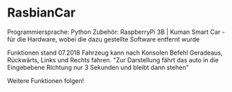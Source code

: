 # RasbianCar

Programmiersprache: Python
Zubehör: RaspberryPi 3B | Kuman Smart Car - für die Hardware, wobei die dazu gestellte Software entfernt wurde

Funktionen
stand  07.2018
Fahrzeug kann nach Konsolen Befehl Geradeaus, Rückwärts, Links und Rechts fahren.
"Zur Darstellung fährt das auto in die Eingebebene Richtung nur 3 Sekunden und bleibt dann stehen"

Weitere Funktionen folgen!
